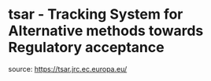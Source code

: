 # tsar - Tracking System for Alternative methods towards Regulatory acceptance
source: https://tsar.jrc.ec.europa.eu/
